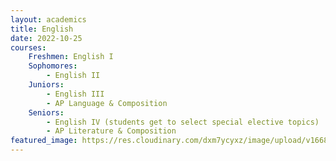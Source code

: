 ```yaml
---
layout: academics
title: English
date: 2022-10-25
courses:
    Freshmen: English I
    Sophomores:
        - English II
    Juniors:
        - English III
        - AP Language & Composition
    Seniors:
        - English IV (students get to select special elective topics)
        - AP Literature & Composition
featured_image: https://res.cloudinary.com/dxm7ycyxz/image/upload/v1668016846/2022/03/english-image-150x150_m0vj4p.jpg
---
```


